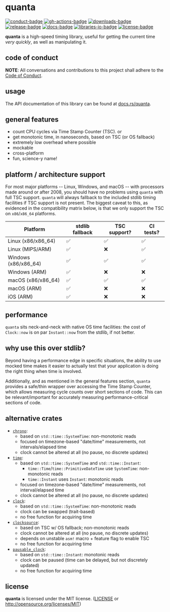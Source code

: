 # quanta

[![conduct-badge][]][conduct] [![gh-actions-badge][]][gh-actions] [![downloads-badge][] ![release-badge][]][crate] [![docs-badge][]][docs] [![libraries-io-badge][]][libraries-io] [![license-badge][]](#license)

[conduct-badge]: https://img.shields.io/badge/%E2%9D%A4-code%20of%20conduct-blue.svg
[gh-actions-badge]: https://github.com/metrics-rs/quanta/workflows/Rust/badge.svg
[downloads-badge]: https://img.shields.io/crates/d/quanta.svg
[release-badge]: https://img.shields.io/crates/v/quanta.svg
[license-badge]: https://img.shields.io/crates/l/quanta.svg
[docs-badge]: https://docs.rs/quanta/badge.svg
[libraries-io-badge]: https://img.shields.io/librariesio/github/metrics-rs/quanta.svg
[libraries-io]: https://libraries.io/cargo/quanta
[conduct]: https://github.com/metrics-rs/quanta/blob/main/CODE_OF_CONDUCT.md
[gh-actions]: https://github.com/metrics-rs/quanta/actions
[crate]: https://crates.io/crates/quanta
[docs]: https://docs.rs/quanta

__quanta__ is a high-speed timing library, useful for getting the current time _very quickly_, as well as manipulating
it.

## code of conduct

**NOTE**: All conversations and contributions to this project shall adhere to the [Code of Conduct][conduct].

## usage

The API documentation of this library can be found at [docs.rs/quanta](https://docs.rs/quanta/).

## general features
- count CPU cycles via Time Stamp Counter (TSC). or
- get monotonic time, in nanoseconds, based on TSC (or OS fallback)
- extremely low overhead where possible
- mockable
- cross-platform
- fun, science-y name!

## platform / architecture support

For most major platforms -- Linux, Windows, and macOS -- with processors made around or after 2008, you should have no
problems using `quanta` with full TSC support. `quanta` will always fallback to the included stdlib timing facilities if
TSC support is not present. The biggest caveat to this, as evidenced in the compatibility matrix below, is that we only
support the TSC on `x86`/`x86_64` platforms.


| Platform             | stdlib fallback | TSC support? | CI tests? |
|----------------------|-----------------|--------------|-----------|
| Linux (x86/x86_64)   | ✅               | ✅           | ✅        |
| Linux (MIPS/ARM)     | ✅               | ❌           | ✅        |
| Windows (x86/x86_64) | ✅               | ✅           | ✅        |
| Windows (ARM)        | ✅               | ❌           | ❌        |
| macOS (x86/x86_64)   | ✅               | ✅           | ✅        |
| macOS (ARM)          | ✅               | ❌           | ❌        |
| iOS (ARM)            | ✅               | ❌           | ❌        |

## performance

`quanta` sits neck-and-neck with native OS time facilities: the cost of `Clock::now` is on par `Instant::now` from the
stdlib, if not better.

## why use this over stdlib?

Beyond having a performance edge in specific situations, the ability to use mocked time makes it easier to actually test
that your application is doing the right thing when time is involved.

Additionally, and as mentioned in the general features section, `quanta` provides a safe/thin wrapper over accessing the
Time Stamp Counter, which allows measuring cycle counts over short sections of code.  This can be relevant/important for
accurately measuring performance-critical sections of code.

## alternative crates

- [`chrono`](https://docs.rs/chrono):
  - based on `std::time::SystemTime`: non-monotonic reads
  - focused on timezone-based "date/time" measurements, not intervals/elapsed time
  - clock cannot be altered at all (no pause, no discrete updates)
- [`time`](https://docs.rs/time):
  - based on `std::time::SystemTime` and `std::time::Instant`:
    - `time::Time`/`time::PrimitiveDateTime` use `SystemTime`: non-monotonic reads
    - `time::Instant` uses `Instant`: monotonic reads
  - focused on timezone-based "date/time" measurements, not interval/elapsed time
  - clock cannot be altered at all (no pause, no discrete updates)
- [`clock`](https://docs.rs/clock):
  - based on `std::time::SystemTime`: non-monotonic reads
  - clock can be swapped (trait-based)
  - no free function for acquiring time
- [`clocksource`](https://docs.rs/clocksource):
  - based on TSC w/ OS fallback; non-monotonic reads
  - clock cannot be altered at all (no pause, no discrete updates)
  - depends on unstable `asm!` macro + feature flag to enable TSC
  - no free function for acquiring time
- [`pausable_clock`](https://docs.rs/pausable_clock):
  - based on `std::time::Instant`: monotonic reads
  - clock can be paused (time can be delayed, but not discretely updated)
  - no free function for acquiring time

## license

__quanta__ is licensed under the MIT license. ([LICENSE](LICENSE) or http://opensource.org/licenses/MIT)
